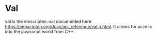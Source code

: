 # Val

val is the emscripten::val documented here: https://emscripten.org/docs/api_reference/val.h.html.
It allows for access into the javascript world from C++.